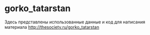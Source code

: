 # gorko_tatarstan
 Здесь представлены использованные данные и код для написания материала http://thesociety.ru/gorko_tatarstan
